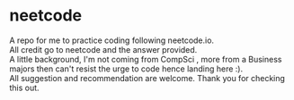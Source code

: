 # neetcode
<p>A repo for me to practice coding following neetcode.io. <br>
All credit go to neetcode and the answer provided. <br>
A little background, I'm not coming from CompSci ,  more from a Business majors then can't resist the urge to code hence landing here :). <br>
All suggestion and recommendation are welcome. Thank you for checking this out.
</p>
